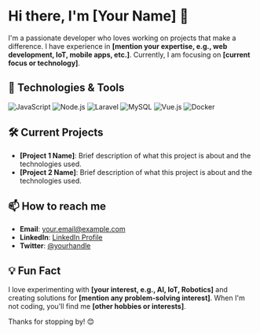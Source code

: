 # Hi there, I'm [Your Name] 👋

I'm a passionate developer who loves working on projects that make a difference. I have experience in **[mention your expertise, e.g., web development, IoT, mobile apps, etc.]**. Currently, I am focusing on **[current focus or technology]**.

## 🚀 Technologies & Tools

<p align="left">
  <img src="https://img.shields.io/badge/JavaScript-F7DF1E?style=for-the-badge&logo=javascript&logoColor=black" alt="JavaScript"/>
  <img src="https://img.shields.io/badge/Node.js-339933?style=for-the-badge&logo=nodedotjs&logoColor=white" alt="Node.js"/>
  <img src="https://img.shields.io/badge/Laravel-FF2D20?style=for-the-badge&logo=laravel&logoColor=white" alt="Laravel"/>
  <img src="https://img.shields.io/badge/MySQL-4479A1?style=for-the-badge&logo=mysql&logoColor=white" alt="MySQL"/>
  <img src="https://img.shields.io/badge/Vue.js-4FC08D?style=for-the-badge&logo=vuejs&logoColor=white" alt="Vue.js"/>
  <img src="https://img.shields.io/badge/Docker-2496ED?style=for-the-badge&logo=docker&logoColor=white" alt="Docker"/>
</p>

## 🛠 Current Projects
- **[Project 1 Name]**: Brief description of what this project is about and the technologies used.
- **[Project 2 Name]**: Brief description of what this project is about and the technologies used.

## 📫 How to reach me
- **Email**: your.email@example.com
- **LinkedIn**: [LinkedIn Profile](https://linkedin.com/in/your-profile)
- **Twitter**: [@yourhandle](https://twitter.com/yourhandle)

## 💡 Fun Fact
I love experimenting with **[your interest, e.g., AI, IoT, Robotics]** and creating solutions for **[mention any problem-solving interest]**. When I'm not coding, you'll find me **[other hobbies or interests]**.

Thanks for stopping by! 😊
